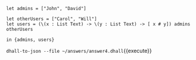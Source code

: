 ```
let admins = ["John", "David"]

let otherUsers = ["Carol", "Will"]
let users = (\(x : List Text) -> \(y : List Text) -> [ x # y]) admins otherUsers

in {admins, users}
```

`dhall-to-json --file ~/answers/answer4.dhall`{{execute}}